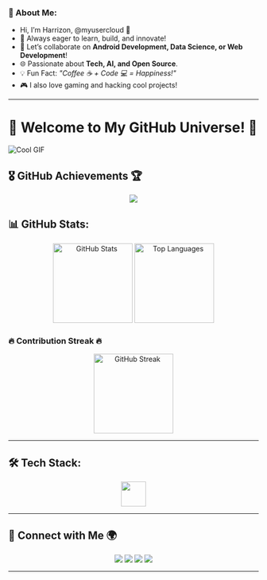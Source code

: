 ### 🚀 About Me:
- Hi, I’m Harrizon, @myusercloud 🌟
- 🌱 Always eager to learn, build, and innovate!
- 👯 Let’s collaborate on **Android Development, Data Science, or Web Development**!
- 🌐 Passionate about **Tech, AI, and Open Source**.
- 💡 Fun Fact: *"Coffee ☕ + Code 💻 = Happiness!"*
- 🎮 I also love gaming and hacking cool projects!

---

# 🎉 Welcome to My GitHub Universe! 🚀

![Cool GIF]([[https://media.giphy.com/media/QTfX9Ejfra3ZmNxh6B/giphy.gif](https://www.google.com/url?sa=i&url=https%3A%2F%2Fgithub.com%2Frudrabarad%2FGifs&psig=AOvVaw0yiKpGWv7eyAAEomUGrzqA&ust=1743357096013000&source=images&cd=vfe&opi=89978449&ved=0CBAQjRxqFwoTCIC1nrjtr4wDFQAAAAAdAAAAABAE)](https://imgur.com/a/mZeHUO2))


## 🎖️ GitHub Achievements 🏆
<div align="center">
  <img src="https://github-profile-trophy.vercel.app/?username=myusercloud&theme=tokyonight&no-frame=true" />
</div>

## 📊 GitHub Stats:
<div align="center">
  <img src="https://github-readme-stats.vercel.app/api?username=myusercloud&show_icons=true&theme=radical&count_private=true" height="160" alt="GitHub Stats" />
  <img src="https://github-readme-stats.vercel.app/api/top-langs/?username=myusercloud&layout=compact&theme=radical" height="160" alt="Top Languages" />
</div>

### 🔥 Contribution Streak 🔥
<div align="center">
  <img src="https://github-readme-streak-stats.herokuapp.com/?user=myusercloud&theme=radical" height="160" alt="GitHub Streak" />
</div>

---

## 🛠️ Tech Stack:
<div align="center">
  <img src="https://skillicons.dev/icons?i=js,ts,react,html,css,python,csharp,nodejs,mongodb,androidstudio,firebase" height="50" />
</div>

---

## 📡 Connect with Me 🌍
<div align="center">
  <a href="#"><img src="https://img.shields.io/badge/Youtube-%23FF0000.svg?style=for-the-badge&logo=youtube&logoColor=white" /></a>
  <a href="#"><img src="https://img.shields.io/badge/Instagram-%23E4405F.svg?style=for-the-badge&logo=instagram&logoColor=white" /></a>
  <a href="#"><img src="https://img.shields.io/badge/Twitter-%231DA1F2.svg?style=for-the-badge&logo=twitter&logoColor=white" /></a>
  <a href="#"><img src="https://img.shields.io/badge/LinkedIn-%230077B5.svg?style=for-the-badge&logo=linkedin&logoColor=white" /></a>
</div>

---


